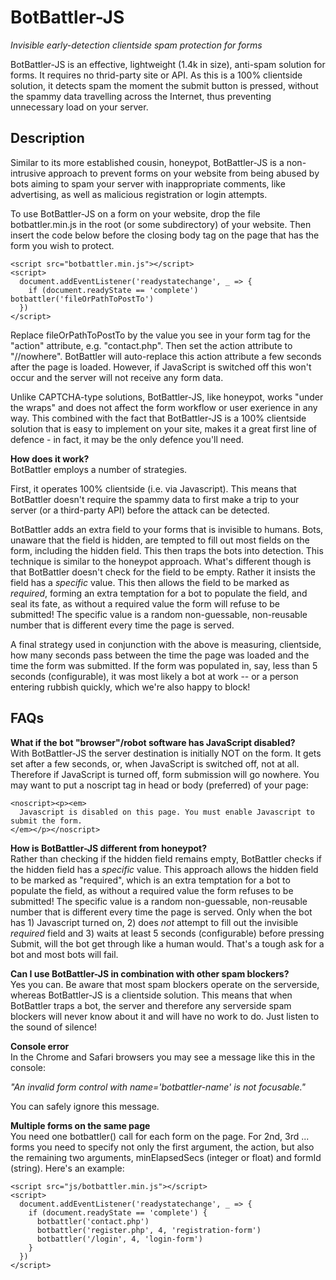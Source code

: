 
  # BotBattler-JS  
  *Invisible early-detection clientside spam protection for forms*  
 
  BotBattler-JS is an effective, lightweight (1.4k in size), anti-spam solution
  for forms. It requires no thrid-party site or API. As this is a 100%
  clientside solution, it detects spam the moment the submit button is
  pressed, without the spammy data travelling across the Internet, thus 
  preventing unnecessary load on your server.

  ## Description
  Similar to its more established cousin, honeypot, BotBattler-JS is a 
  non-intrusive approach to prevent forms on your website from being abused by
  bots aiming to spam your server with inappropriate comments, like advertising,
  as well as malicious registration or login attempts.
  
  To use BotBattler-JS on a form on your website, drop the file botbattler.min.js
  in the root (or some subdirectory) of your website. Then insert the code below 
  before the closing body tag on the page that has the form you wish to protect.
 
    <script src="botbattler.min.js"></script>
    <script>
      document.addEventListener('readystatechange', _ => {
        if (document.readyState == 'complete') botbattler('fileOrPathToPostTo') 
      })
    </script>
 
  Replace fileOrPathToPostTo by the value you see in your form tag for the 
  "action" attribute, e.g. "contact.php". Then set the action attribute to
  "//nowhere".
  BotBattler will auto-replace this action attribute a few seconds after the
  page is loaded. However, if JavaScript is switched off this won't occur and
  the server will not receive any form data.
 
  Unlike CAPTCHA-type solutions, BotBattler-JS, like honeypot, works "under the 
  wraps" and does not affect the form workflow or user exerience in any way.
  This combined with the fact that BotBattler-JS is a 100% clientside solution
  that is easy to implement on your site, makes it a great first line of
  defence - in fact, it may be the only defence you'll need.
 
  **How does it work?**  
  BotBattler employs a number of strategies.

  First, it operates 100% clientside (i.e. via Javascript). This means that BotBattler doesn't require the spammy data to first make a trip to your server (or a third-party API) before the attack can be detected.

  BotBattler adds an extra field to your forms that is invisible to humans. Bots, unaware that the field is hidden, are tempted to fill out most fields on the form, including the hidden field. This then traps the bots into detection. This technique is similar to the honeypot approach. What's different though is that BotBattler doesn't check for the field to be empty. Rather it insists the field has a <em>specific</em> value. This then allows the field to be marked as <em>required</em>, forming an extra temptation for a bot to populate the field, and seal its fate, as without a required value the form will refuse to be submitted!
The specific value is a random non-guessable, non-reusable number that is different every time the page is served.
 
  A final strategy used in conjunction with the above is measuring, clientside, how many seconds pass between the time the page was loaded and the time the form was submitted. If the form was populated in, say, less than 5 seconds (configurable), it was most likely a bot at work -- or a person entering rubbish quickly, which  we're also happy to block!
 
  ## FAQs
  **What if the bot "browser"/robot software has JavaScript disabled?**   
  With BotBattler-JS the server destination is initially NOT on the form. It
  gets set after a few seconds, or, when JavaScript is switched off, not at all.
  Therefore if JavaScript is turned off, form submission will go nowhere.
  You may want to put a noscript tag in head or body (preferred) of your page:

    <noscript><p><em>
      Javascript is disabled on this page. You must enable Javascript to submit the form.
    </em></p></noscript>
  

  **How is BotBattler-JS different from honeypot?**  
  Rather than checking if the hidden field remains empty, BotBattler checks if
  the hidden field has a *specific* value.
  This approach allows the hidden field to be marked as "required", which is
  an extra temptation for a bot to populate the field, as without a required
  value the form refuses to be submitted!
  The specific value is a random non-guessable, non-reusable number that is
  different every time the page is served. Only when the bot has 1) Javascript
  turned on, 2) does *not* attempt to fill out the invisible *required* field and
  3) waits at least 5 seconds (configurable) before pressing Submit, will 
  the bot get through like a human would. That's a tough ask for a bot and
  most bots will fail.
    
  **Can I use BotBattler-JS in combination with other spam blockers?**  
  Yes you can. Be aware that most spam blockers operate on the serverside,
  whereas BotBattler-JS is a clientside solution. This means that when 
  BotBattler traps a bot, the server and therefore any serverside spam blockers
  will never know about it and will have no work to do.
  Just listen to the sound of silence!
  
  **Console error**  
  In the Chrome and Safari browsers you may see a message like this in the 
  console:  
  
  *"An invalid form control with name='botbattler-name' is not focusable."*   
  
  You can safely ignore this message.
  
  **Multiple forms on the same page**   
  You need one botbattler() call for each form on the page.
  For 2nd, 3rd ... forms you need to specify not only the first argument, 
  the action, but also the remaining two arguments, minElapsedSecs (integer
  or float) and formId (string). Here's an example:
 
    <script src="js/botbattler.min.js"></script>
    <script>
      document.addEventListener('readystatechange', _ => {
        if (document.readyState == 'complete') {
          botbattler('contact.php')
          botbattler('register.php', 4, 'registration-form')
          botbattler('/login', 4, 'login-form')
        }
      })
    </script>
